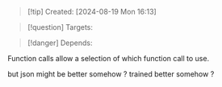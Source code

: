 
>[!tip] Created: [2024-08-19 Mon 16:13]

>[!question] Targets: 

>[!danger] Depends: 

Function calls allow a selection of which function call to use.

but json might be better somehow ? trained better somehow ?